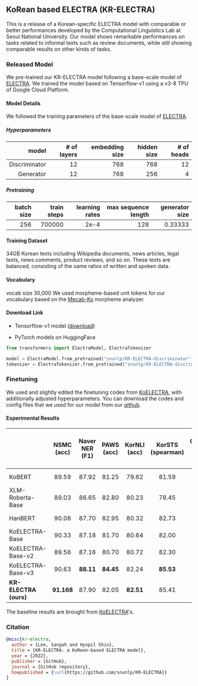 ## KoRean based ELECTRA (KR-ELECTRA)

This is a release of a Korean-specific ELECTRA model with comparable or better performances developed by the Computational Linguistics Lab at Seoul National University. Our model shows remarkable performances on tasks related to informal texts such as review documents, while still showing comparable results on other kinds of tasks. 

### Released Model
We pre-trained our KR-ELECTRA model following a base-scale model of [ELECTRA](https://github.com/google-research/electra). We trained the model based on Tensorflow-v1 using a v3-8 TPU of Google Cloud Platform.

#### Model Details

We followed the training parameters of the base-scale model of [ELECTRA](https://github.com/google-research/electra).

##### Hyperparameters

|  model  | # of layers | embedding size | hidden size | # of heads |
| ------: | ----------: | -------------: | ----------: | ---------: |
| Discriminator | 12 | 768 | 768 | 12 |
| Generator | 12 | 768 | 256 | 4 |


##### Pretraining

| batch size | train steps | learning rates | max sequence length | generator size |
| ---------: | ----------: | -------------: | ------------------: | -------------: |
| 256 | 700000 | 2e-4 | 128 | 0.33333 |


#### Training Dataset

34GB Korean texts including Wikipedia documents, news articles, legal texts, news comments, product reviews, and so on. These texts are balanced, consisting of the same ratios of written and spoken data.


#### Vocabulary

vocab size 30,000
We used morpheme-based unit tokens for our vocabulary based on the [Mecab-Ko](https://bitbucket.org/eunjeon/mecab-ko-dic/src/master/) morpheme analyzer.


#### Download Link

* Tensorflow-v1 model ([download](https://drive.google.com/file/d/1L_yKEDaXM_yDLwHm5QrXAncQZiMN3BBU/view?usp=sharing))

* PyTorch models on HuggingFace

```python
from transformers import ElectraModel, ElectraTokenizer

model = ElectraModel.from_pretrained("snunlp/KR-ELECTRA-discriminator")
tokenizer = ElectraTokenizer.from_pretrained("snunlp/KR-ELECTRA-discriminator")
```


### Finetuning

We used and slightly edited the finetuning codes from [KoELECTRA](https://github.com/monologg/KoELECTRA), with additionally adjusted hyperparameters. You can download the codes and config files that we used for our model from our [github](https://github.com/snunlp/KR-ELECTRA).


#### Experimental Results

|                       | **NSMC**<br/>(acc) | **Naver NER**<br/>(F1) | **PAWS**<br/>(acc) | **KorNLI**<br/>(acc) | **KorSTS**<br/>(spearman) | **Question Pair**<br/>(acc) | **KorQuaD (Dev)**<br/>(EM/F1) | **Korean-Hate-Speech (Dev)**<br/>(F1) |
| :-------------------- | :----------------: | :--------------------: | :----------------: | :------------------: | :-----------------------: | :-------------------------: | :---------------------------: | :-----------------------------------: |
| KoBERT                |       89.59        |         87.92          |       81.25        |        79.62         |           81.59           |            94.85            |         51.75 / 79.15         |                 66.21                 |
| XLM-Roberta-Base      |       89.03        |         86.65          |       82.80        |        80.23         |           78.45           |            93.80            |         64.70 / 88.94         |                 64.06                 |
| HanBERT               |       90.06        |         87.70          |       82.95        |        80.32         |           82.73           |            94.72            |         78.74 / 92.02         |               68.32               |
| KoELECTRA-Base        |       90.33        |         87.18          |       81.70        |        80.64         |           82.00           |            93.54            |         60.86 / 89.28         |                 66.09                 |
| KoELECTRA-Base-v2     |       89.56        |         87.16          |       80.70        |        80.72         |           82.30           |            94.85            |         84.01 / 92.40         |                 67.45                 |
| KoELECTRA-Base-v3 |     90.63      |       **88.11**        |     **84.45**      |      82.24       |         **85.53**         |          95.25          |       84.83 / **93.45**       |                 67.61                 |
| **KR-ELECTRA (ours)** | **91.168** | 87.90 | 82.05 | **82.51** | 85.41 | **95.51** | **84.93** / 93.04 | **74.50** | 
  
The baseline results are brought from [KoELECTRA](https://github.com/monologg/KoELECTRA)'s.


### Citation
```bibtex
@misc{kr-electra,
  author = {Lee, Sangah and Hyopil Shin},
  title = {KR-ELECTRA: a KoRean-based ELECTRA model},
  year = {2022},
  publisher = {GitHub},
  journal = {GitHub repository},
  howpublished = {\url{https://github.com/snunlp/KR-ELECTRA}}
}
```
